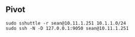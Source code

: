 ## Pivot
```
sudo sshuttle -r sean@10.11.1.251 10.1.1.0/24
sudo ssh -N -D 127.0.0.1:9050 sean@10.11.1.251
```
